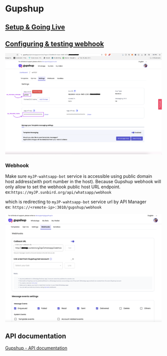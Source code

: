 # Gupshup  
## [Setup & Going Live](https://docs.gupshup.io/docs/setup-going-live)  
## [Configuring & testing webhook](https://docs.gupshup.io/docs/set-webhookcallback-url)  
<img title="a title" alt="Alt text" src="gupshup-settings.png">

 ### Webhook
 Make sure `myJP-wahtsapp-bot` service is accessible using public domain host address(with port number in the host). Because Gupshup webhook will only allow to set the webhook public host URL endpoint.  
    ex:`https://myJP.sunbird.org/api/whatsapp/webhook`

which is redirecting to `myJP-wahtsapp-bot` service url by API Manager  
    ex: `https://<remote-ip>:3010/gupshup/webhook`  

<img title="a title" alt="Alt text" src="gupshup-webhook.png">


## API documentation
 [Gupshup - API documentation](https://docs.gupshup.io/reference/msg)  
